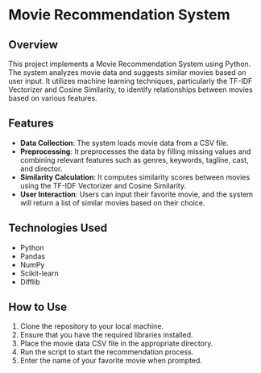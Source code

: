 # Movie Recommendation System

## Overview

This project implements a Movie Recommendation System using Python. The system analyzes movie data and suggests similar movies based on user input. It utilizes machine learning techniques, particularly the TF-IDF Vectorizer and Cosine Similarity, to identify relationships between movies based on various features.

## Features

- **Data Collection**: The system loads movie data from a CSV file.
- **Preprocessing**: It preprocesses the data by filling missing values and combining relevant features such as genres, keywords, tagline, cast, and director.
- **Similarity Calculation**: It computes similarity scores between movies using the TF-IDF Vectorizer and Cosine Similarity.
- **User Interaction**: Users can input their favorite movie, and the system will return a list of similar movies based on their choice.

## Technologies Used

- Python
- Pandas
- NumPy
- Scikit-learn
- Difflib

## How to Use

1. Clone the repository to your local machine.
2. Ensure that you have the required libraries installed.
3. Place the movie data CSV file in the appropriate directory.
4. Run the script to start the recommendation process.
5. Enter the name of your favorite movie when prompted.

